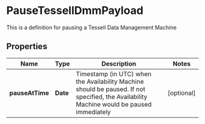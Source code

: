 

# PauseTessellDmmPayload

This is a definition for pausing a Tessell Data Management Machine

## Properties

Name | Type | Description | Notes
------------ | ------------- | ------------- | -------------
**pauseAtTime** | **Date** | Timestamp (in UTC) when the Availability Machine should be paused. If not specified, the Availability Machine would be paused immediately |  [optional]




